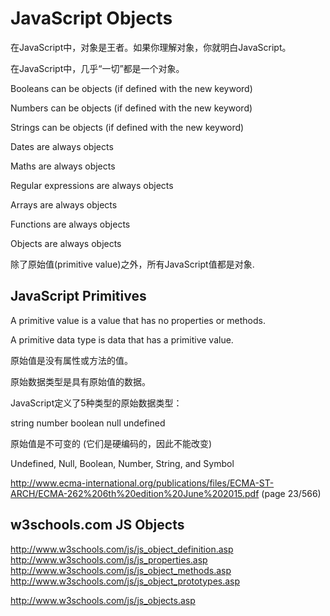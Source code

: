 # JavaScript Objects  


在JavaScript中，对象是王者。如果你理解对象，你就明白JavaScript。  

在JavaScript中，几乎“一切”都是一个对象。


Booleans can be objects (if defined with the new keyword)  

Numbers can be objects (if defined with the new keyword)  

Strings can be objects (if defined with the new keyword)  

Dates are always objects  

Maths are always objects  

Regular expressions are always objects  

Arrays are always objects  

Functions are always objects  

Objects are always objects  


除了原始值(primitive value)之外，所有JavaScript值都是对象.


## JavaScript Primitives

A primitive value is a value that has no properties or methods.

A primitive data type is data that has a primitive value.


原始值是没有属性或方法的值。  

原始数据类型是具有原始值的数据。  

JavaScript定义了5种类型的原始数据类型：

string
number
boolean
null
undefined

原始值是不可变的 (它们是硬编码的，因此不能改变)  



Undefined, Null, Boolean, Number, String, and Symbol


http://www.ecma-international.org/publications/files/ECMA-ST-ARCH/ECMA-262%206th%20edition%20June%202015.pdf (page 23/566)  












## w3schools.com JS Objects

http://www.w3schools.com/js/js_object_definition.asp  
http://www.w3schools.com/js/js_properties.asp  
http://www.w3schools.com/js/js_object_methods.asp  
http://www.w3schools.com/js/js_object_prototypes.asp  


http://www.w3schools.com/js/js_objects.asp  


